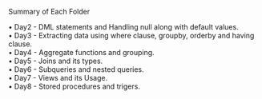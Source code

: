 Summary of Each Folder

•	Day2 - DML statements and Handling null along with default values.                                                                                                         
•	Day3 - Extracting data using where clause, groupby, orderby and having clause.                                                                                                       
•	Day4 - Aggregate functions and grouping.                                                                                                                                        
•	Day5 - Joins and its types.                                                                                                                                                               
•	Day6 - Subqueries and nested queries.                                                                                                                                              
•	Day7 - Views and its Usage.                                                                                                                                                                 
•	Day8 - Stored procedures and trigers.
